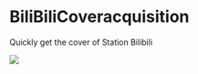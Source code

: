 # BiliBiliCoveracquisition
Quickly get the cover of Station Bilibili

![](https://github.com/Catslin/BiliBiliCoveracquisition/tree/main/public/image/show.png)
